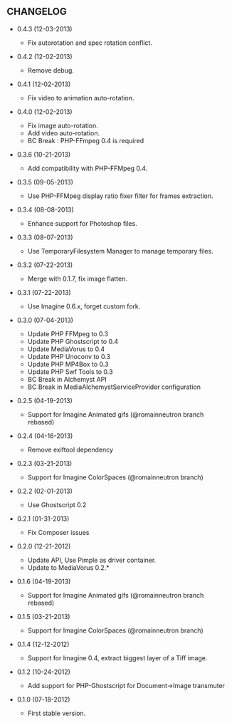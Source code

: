 CHANGELOG
---------

* 0.4.3 (12-03-2013)

  * Fix autorotation and spec rotation conflict.

* 0.4.2 (12-02-2013)

  * Remove debug.

* 0.4.1 (12-02-2013)

  * Fix video to animation auto-rotation.

* 0.4.0 (12-02-2013)

  * Fix image auto-rotation.
  * Add video auto-rotation.
  * BC Break : PHP-FFmpeg 0.4 is required

* 0.3.6 (10-21-2013)

  * Add compatibility with PHP-FFMpeg 0.4.

* 0.3.5 (09-05-2013)

  * Use PHP-FFMpeg display ratio fixer filter for frames extraction.

* 0.3.4 (08-08-2013)

  * Enhance support for Photoshop files.

* 0.3.3 (08-07-2013)

  * Use TemporaryFilesystem Manager to manage temporary files.

* 0.3.2 (07-22-2013)

  * Merge with 0.1.7, fix image flatten.

* 0.3.1 (07-22-2013)

  * Use Imagine 0.6.x, forget custom fork.

* 0.3.0 (07-04-2013)

  * Update PHP FFMpeg to 0.3
  * Update PHP Ghostscript to 0.4
  * Update MediaVorus to 0.4
  * Update PHP Unoconv to 0.3
  * Update PHP MP4Box to 0.3
  * Update PHP Swf Tools to 0.3
  * BC Break in Alchemyst API
  * BC Break in MediaAlchemystServiceProvider configuration

* 0.2.5 (04-19-2013)

  * Support for Imagine Animated gifs (@romainneutron branch rebased)

* 0.2.4 (04-16-2013)

  * Remove exiftool dependency

* 0.2.3 (03-21-2013)

  * Support for Imagine ColorSpaces (@romainneutron branch)

* 0.2.2 (02-01-2013)

  * Use Ghostscript 0.2

* 0.2.1 (01-31-2013)

  * Fix Composer issues

* 0.2.0 (12-21-2012)

  * Update API, Use Pimple as driver container.
  * Update to MediaVorus 0.2.*

* 0.1.6 (04-19-2013)

  * Support for Imagine Animated gifs (@romainneutron branch rebased)

* 0.1.5 (03-21-2013)

  * Support for Imagine ColorSpaces (@romainneutron branch)

* 0.1.4 (12-12-2012)

  * Support for Imagine 0.4, extract biggest layer of a Tiff image.

* 0.1.2 (10-24-2012)

  * Add support for PHP-Ghostscript for Document->Image transmuter

* 0.1.0 (07-18-2012)

  * First stable version.
